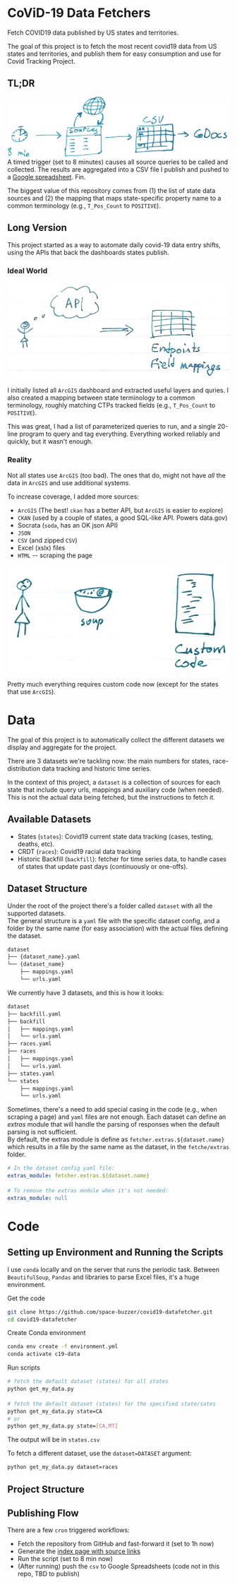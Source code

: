 # CoViD-19 Data Fetchers
Fetch COVID19 data published by US states and territories.

The goal of this project is to fetch the most recent covid19 data from US states and territories, and publish them for easy consumption and use for Covid Tracking Project.

## TL;DR
![Project TL;DR](docs/tldr.png)
A timed trigger (set to 8 minutes) causes all source queries to be called and collected. The results are aggregated into a CSV file I publish and pushed to a [Google spreadsheet](https://docs.google.com/spreadsheets/d/e/2PACX-1vSpA2ax8_xX-H1bW1dngKD6m82VyDRHOkT7_XzMTVVf1hjoAVgEeM49pPCFQcvnn7-6eAZ0MUEqWkfD/pubhtml#).
Fin.


The biggest value of this repository comes from (1) the list of state data sources and (2) the mapping that maps state-specific property name to a common terminology (e.g., `T_Pos_Count` to `POSITIVE`).


## Long Version

This project started as a way to automate daily covid-19 data entry shifts, using the APIs that back the dashboards states publish.

### Ideal World
![Ideal World](docs/ideal_world.png)

I initially listed all `ArcGIS` dashboard and extracted useful layers and quries. I also created a mapping between state terminology to a common terminology, roughly matching CTPs tracked fields (e.g., `T_Pos_Count` to `POSITIVE`).

This was great, I had a list of parameterized queries to run, and a single 20-line program to query and tag everything. Everything worked reliably and quickly, but it wasn't enough.


### Reality
Not all states use `ArcGIS` (too bad). The ones that do, might not have *all* the data in `ArcGIS` and use additional systems.
<br/>


To increase coverage, I added more sources:
* `ArcGIS` (The best! `ckan` has a better API, but `ArcGIS` is easier to explore)
* `CKAN` (used by a couple of states, a good SQL-like API. Powers data.gov)
* Socrata (`soda`, has an OK json API)
* `JSON`
* `CSV` (and zipped `CSV`)
* Excel (xslx) files
* `HTML` -- scraping the page

![Reality](docs/reality_soup.png)

Pretty much everything requires custom code now (except for the states that use `ArcGIS`).


# Data
The goal of this project is to automatically collect the different datasets we display and aggregate for the project.

There are 3 datasets we're tackling now: the main numbers for states, race-distribution data tracking and historic time series.

In the context of this project, a `dataset` is a collection of sources for each state that include query urls, mappings and auxiliary code (when needed). This is not the actual data being fetched, but the instructions to fetch it.

## Available Datasets
- States (`states`): Covid19 current state data tracking (cases, testing, deaths, etc).
- CRDT (`races`): Covid19 racial data tracking
- Historic Backfill (`backfill`): fetcher for time series data, to handle cases of states that update past days (continuously or one-offs).

## Dataset Structure
Under the root of the project there's a folder called `dataset` with all the supported datasets.  
The general structure is a `yaml` file with the specific dataset config, and a folder by the same name (for easy association) with the actual files defining the dataset.

```sh
dataset
├── {dataset_name}.yaml
└── {dataset_name}
    ├── mappings.yaml
    └── urls.yaml
```

We currently have 3 datasets, and this is how it looks:

```sh
dataset
├── backfill.yaml
├── backfill
│   ├── mappings.yaml
│   └── urls.yaml
├── races.yaml
├── races
│   ├── mappings.yaml
│   └── urls.yaml
├── states.yaml
└── states
    ├── mappings.yaml
    └── urls.yaml
```

Sometimes, there's a need to add special casing in the code (e.g., when scraping a page) and `yaml` files are not enough. Each dataset can define an *extras* module that will handle the parsing of responses when the default parsing is not sufficient.  
By default, the extras module is define as `fetcher.extras.${dataset.name}` which results in a file by the same name as the dataset, in the `fetche/extras` folder.

```yaml
# In the dataset config yaml file:
extras_module: fetcher.extras.${dataset.name}

# To remove the extras module when it's not needed:
extras_module: null
```

# Code
## Setting up Environment and Running the Scripts
I use `conda` locally and on the server that runs the periodic task. Between `BeautifulSoup`, `Pandas` and libraries to parse Excel files, it's a huge environment.

Get the code
```sh
git clone https://github.com/space-buzzer/covid19-datafetcher.git
cd covid19-datafetcher
```

Create Conda environment
```sh
conda env create -f environment.yml
conda activate c19-data
```

Run scripts
```sh
# fetch the default dataset (states) for all states
python get_my_data.py

# fetch the default dataset (states) for the specified state/sates
python get_my_data.py state=CA
# or
python get_my_data.py state=[CA,MT]
```
The output will be in `states.csv`

To fetch a different dataset, use the `dataset=DATASET` argument:
```sh
python get_my_data.py dataset=races
```

## Project Structure
<TODO>

## Publishing Flow

There are a few `cron` triggered workflows:
- Fetch the repository from GitHub and fast-forward it (set to 1h now)
- Generate the [index page with source links](https://notbroken.dev/covid19/) 
- Run the script (set to 8 min now)
- (After running) push the `csv` to Google Spreadsheets (code not in this repo, TBD to publish)
